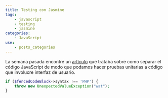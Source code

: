 ```yaml
---
title: Testing con Jasmine
tags:
    - javascript
    - testing
    - jasmine
categories:
    - JavaScript
use:
    - posts_categories
---
```

La semana pasada encontré un [artículo][1] que trataba sobre como separar el código JavaScript de modo que podamos hacer
pruebas unitarias a código que involucre interfaz de usuario.

~~~php
if ($fencedCodeBlock->syntax !== 'PHP') {
    throw new UnexpectedValueException("wat");
}
~~~

[1]: https://shanetomlinson.com/2013/testing-javascript-frontend-part-1-anti-patterns-and-fixes/